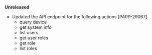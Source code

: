 **Unreleased**
* Updated the API endpoint for the following actions [PAPP-29067]
    * query device
    * get system info
    * list users
    * get user roles
    * get role
    * list roles
